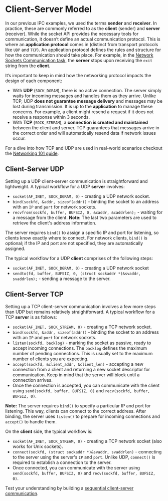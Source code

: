 # Client-Server Model

In our previous IPC examples, we used the terms **sender** and **receiver**.
In practice, these are commonly referred to as the **client** (sender) and **server** (receiver).
While the socket API provides the necessary tools for communication, it doesn’t define an actual communication protocol.
This is where an **application protocol** comes in (distinct from transport protocols like `UDP` and `TCP`).
An application protocol defines the rules and structure for how the communication should take place.
For example, in the [Network Sockets Communication task](../drills/tasks/network-socket/README.md), the **server** stops upon receiving the `exit` string from the **client**.

It’s important to keep in mind how the networking protocol impacts the design of each component:

- With **UDP** (`SOCK_DGRAM`), there is no active connection.
  The server simply waits for incoming messages and handles them as they arrive.
  Unlike TCP, UDP **does not guarantee message delivery** and messages may be lost during transmission.
  It is up to the **application** to manage these concerns.
  For example, a client might resend a request if it does not receive a response within 3 seconds.
- With **TCP** (`SOCK_STREAM`), a **connection is created and maintained** between the client and server.
  TCP guarantees that messages arrive in the correct order and will automatically resend data if network issues occur.

For a dive into how TCP and UDP are used in real-world scenarios checkout the [Networking 101 guide](../guides/networking-101/README.md).

## Client-Server UDP

Setting up a UDP client-server communication is straightforward and lightweight.
A typical workflow for a UDP **server** involves:

- `socket(AF_INET, SOCK_DGRAM, 0)` - creating a UDP network socket.
- `bind(sockfd, &addr, sizeof(addr))` - binding the socket to an address with an `IP` and `port` for network sockets.
- `recvfrom(sockfd, buffer, BUFSIZ, 0, &caddr, &caddrlen);` - waiting for a message from the client.
  **Note:** The last two parameters are used to retrieve the client's address information.

The server requires `bind()` to assign a specific IP and port for listening, so clients know exactly where to connect.
For network clients, `bind()` is optional;
if the IP and port are not specified, they are automatically assigned.

The typical workflow for a UDP **client** comprises of the following steps:

- `socket(AF_INET, SOCK_DGRAM, 0)` - creating a UDP network socket
- `sendto(fd, buffer, BUFSIZ, 0, (struct sockaddr *)&svaddr, svaddrlen);` - sending a message to the server.

## Client-Server TCP

Setting up a TCP client-server communication involves a few more steps than UDP but remains relatively straightforward.
A typical workflow for a TCP **server** is as follows:

- `socket(AF_INET, SOCK_STREAM, 0)` - creating a TCP network socket.
- `bind(sockfd, &addr, sizeof(addr))` - binding the socket to an address with an `IP` and `port` for network sockets.
- `listen(sockfd, backlog)` - marking the socket as passive, ready to accept incoming connections.
  The `backlog` defines the maximum number of pending connections.
  This is usually set to the maximum number of clients you are expecting.
- `accept(sockfd, &client_addr, &client_len)` - accepting a new connection from a client and returning a new socket descriptor for communication.
  Keep in mind that the server will block until a connection arrives.
- Once the connection is accepted, you can communicate with the client using `send(sockfd, buffer, BUFSIZ, 0)` and `recv(sockfd, buffer, BUFSIZ, 0)`.

**Note:** The server requires `bind()` to specify a particular IP and port for listening.
This way, clients can connect to the correct address.
After binding, the server uses `listen()` to prepare for incoming connections and `accept()` to handle them.

On the **client** side, the typical workflow is:

- `socket(AF_INET, SOCK_STREAM, 0)` - creating a TCP network socket (also works for Unix sockets).
- `connect(sockfd, (struct sockaddr *)&svaddr, svaddrlen)` - connecting to the server using the server's `IP` and `port`.
  Unlike UDP, `connect()` is required to establish a connection to the server.
- Once connected, you can communicate with the server using `send(sockfd, buffer, BUFSIZ, 0)` and `recv(sockfd, buffer, BUFSIZ, 0)`.

Test your understanding by building a [sequential client-server communication](../drills/tasks/client-server/README.md).
